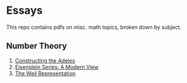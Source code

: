 # Essays

This repo contains pdfs on misc. math topics, broken down by subject.

## Number Theory

1. [Constructing the Adeles](number-theory/adele-construction.pdf)
2. [Eisenstein Series: A Modern View](number-theory/modern-eisenstein-series.pdf)
3. [The Weil Representation](number-theory/weil-representation.pdf)

